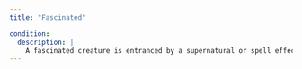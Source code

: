 ```yaml
---
title: "Fascinated"

condition:
  description: |
    A fascinated creature is entranced by a supernatural or spell effect. The creature stands or sits quietly, taking no actions other than to pay attention to the fascinating effect, for as long as the effect lasts. It takes a -4 penalty on skill checks made as reactions, such as _listen_ and _spot_ checks. Any potential threat, such as a hostile creature approaching, allows the fascinated creature a new saving throw against the fascinating effect. Any obvious threat, such as someone drawing a weapon, casting a spell, or aiming a ranged weapon at the fascinated creature, automatically breaks the effect. A fascinated creature's ally may shake it free of the spell as a standard action.
---
```

